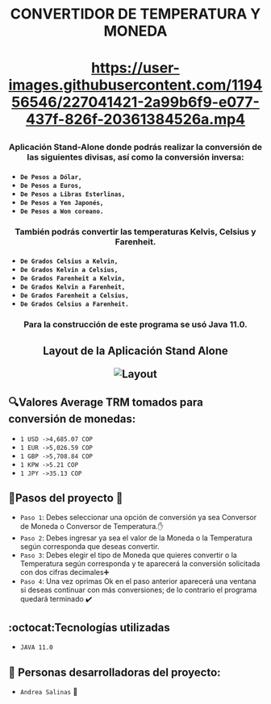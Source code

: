 <h1 align="center">CONVERTIDOR DE TEMPERATURA Y MONEDA <h1 align="center">


https://user-images.githubusercontent.com/119456546/227041421-2a99b6f9-e077-437f-826f-20361384526a.mp4</h1>


<h3 align="center">Aplicación Stand-Alone donde podrás realizar la conversión de las siguientes divisas, así como la conversión inversa:<h4>

- `De Pesos a Dólar,`
- `De Pesos a Euros,`
- `De Pesos a Libras Esterlinas,`
- `De Pesos a Yen Japonés,`
- `De Pesos a Won coreano.`

<h3 align="center">También podrás convertir las temperaturas Kelvis, Celsius y Farenheit.<h4>

- `De Grados Celsius a Kelvin,`
- `De Grados Kelvin a Celsius,`
- `De Grados Farenheit a Kelvin,`
- `De Grados Kelvin a Farenheit,`
- `De Grados Farenheit a Celsius,`
- `De Grados Celsius a Farenheit.`

<h3 align="center">Para la construcción de este programa se usó Java 11.0.

<h2 align="center">Layout de la Aplicación Stand Alone

![Layout](https://user-images.githubusercontent.com/119456546/227018535-7576b5c7-6902-4a7f-8d7f-b04b347e8f58.png)</h4>

## :mag:Valores Average TRM tomados para conversión de monedas:

- `1 USD ->4,685.07 COP`
- `1 EUR ->5,026.59 COP`
- `1 GBP ->5,708.84 COP`
- `1 KPW ->5.21 COP`
- `1 JPY ->35.13 COP`

## :hammer:Pasos del proyecto :feet:

- `Paso 1`: Debes seleccionar una opción de conversión ya sea Conversor de Moneda o Conversor de Temperatura.:hand:
- `Paso 2`: Debes ingresar ya sea el valor de la Moneda o la Temperatura según corresponda que deseas convertir.
- `Paso 3`: Debes elegir el tipo de Moneda que quieres convertir o la Temperatura según corresponda y te aparecerá 
la conversión solicitada  con dos cifras decimales:heavy_plus_sign:
- `Paso 4`: Una vez oprimas Ok en el paso anterior aparecerá una ventana si deseas continuar con más conversiones; de lo contrario el programa
quedará terminado :heavy_check_mark: 

## :octocat:Tecnologías utilizadas

- `JAVA 11.0`

## :raising_hand: Personas desarrolladoras del proyecto:
- `Andrea Salinas` :eyes:
